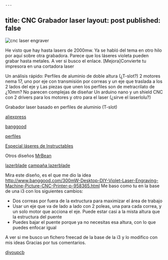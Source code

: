 	---
title: CNC Grabador laser
layout: post
published: false
---

![cnc laser engraver](http://g02.a.alicdn.com/kf/HTB1CsZlGVXXXXaMXFXXq6xXFXXXi/222118304/HTB1CsZlGVXXXXaMXFXXq6xXFXXXi.jpg)

He visto que hay hasta lasers de 2000mw. Ya se habló del tema en otro hilo por aquí sobre otra grabadora. Parece que los láseres violeta pueden grabar hasta metales. A ver si busco el enlace.
[Mejora]Convierte tu impresora en una cortadora laser

Un análisis rápido:
Perfiles de aluminio de doble altura (¿T-slot?)
2 motores nema 17, uno por eje con transmisión por correas y un eje que traslada a los 2 lados del eje y
Las piezas que unen los perfiles son de metracrilato de ¿10mm? No parecen complejas de diseñar
Un arduino nano y un shield CNC con 2 drivers para los motores y otro para el laser (¿sirve el laserlolu?)


Grabador laser basado en perfiles de aluminio (T-slot)

[aliexpress](http://es.aliexpress.com/item/300mw-Blue-Violet-Laser-Engraving-Machine-Mini-DIY-Laser-Engraver-IC-Marking-Printer-Carving-Size-17/32257315377.html)

[banggood](http://www.banggood.com/es/300mW-Desktop-DIY-Violet-Laser-Engraving-Machine-Picture-CNC-Printer-p-958365.html?utm_design=13&utm_source=emarsys&utm_medium=spain86_email&utm_campaign=newsletter-emarsys&utm_content=Claire&sc_src=email_1281195&sc_eh=b6345b9e09989cbb1&emst=c2PSWFBTgu_56530_1281195_102)

[perfiles](http://www.thingiverse.com/search/page:3?q=profile&sa=)

[Especial láseres de Instructables](http://www.instructables.com/id/Burning-Lasers/)

Otros diseños
[MrBean](http://www.mr-beam.org/)

[lazerblade](http://www.darklylabs.com/)
[campaña lazerblade](https://www.kickstarter.com/projects/1537608281/lazerblade-the-affordable-laser-cutter-engraver)

Mira este diseño, es el que me dio la idea
http://www.banggood.com/300mW-Desktop-DIY-Violet-Laser-Engraving-Machine-Picture-CNC-Printer-p-958365.html
Me baso como tu en la base de una i3 con los siguientes cambios:
* Dos correas por fuera de la extructura  para maximizar el área de trabajo
* Usar un eje que va de lado a lado con 2 poleas, una para cada correa, y un solo motor que acciona el eje. Puede estar casi a la mista altura que la estructura del puente
* Puedes bajar el puente porque ya no necesitas esa altura, con lo que puedes enfocar igual

A ver si me busco un fichero freecad de la base de la i3 y lo modifico con mis ideas
Gracias por tus comentarios.

[diyoupcb](http://www.diyouware.com/es/gallery?page=2)